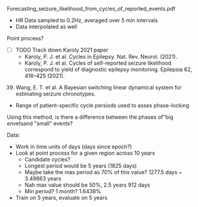 Forecasting_seizure_likelihood_from_cycles_of_reported_events.pdf


* HR Data sampled to 0.2Hz, averaged over 5 min intervals
* Data interpolated as well

Point process?
* [ ] TODO Track down Karoly 2021 paper
    - Karoly, P. J. et al. Cycles in Epilepsy. Nat. Rev. Neurol. (2021).
    - Karoly, P. J. et al. Cycles of self-reported seizure likelihood correspond to yield of diagnostic epilepsy monitoring. Epilepsia 62, 416–425 (2021).
39. Wang, E. T. et al. A Bayesian switching linear dynamical system for estimating seizure chronotypes.
* Range of patient-specific cycle persiods used to asses phase-locking

Using this method, is there a difference between the phases of"big envetsand "small" events?

Data:
* Work in time units of days (days since epoch?)
* Look at point process for a given region across 10 years
    * Candidate cycles?
    * Longest period would be 5 years (1825 days)
    * Maybe take the max period as 70% of this value? 1277.5 days ~ 3.49863 years
    * Nah max value should be 50%, 2.5 years 912 days
    * Min period? 1 month? 1.6438%
* Train on 5 years, evaluate on 5 years


